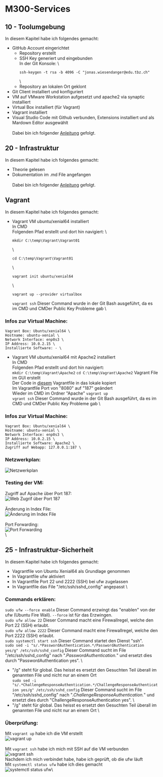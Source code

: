# M300-Services
## 10 - Toolumgebung 
In diesem Kapitel habe ich folgendes gemacht:
- GitHub Account eingerichtet
  - Repository erstellt
  - SSH Key generiert und eingebunden \
    In der Git Konsole: \
    ```
    ssh-keygen -t rsa -b 4096 -C "jonas.wiesendanger@edu.tbz.ch"
    ```
    \
  - Repository an lokalen Ort geklont
- Git Client installiert und konfiguriert
- VM auf VMware Workstation aufgesetzt und apache2 via synaptic installiert
- Virtual Box installiert (für Vagrant)
- Vagrant installiert
- Visual Studio Code mit Github verbunden, Extensions installiert und als Mardown Editor ausgewählt \
\
Dabei bin ich folgender [Anleitung](https://github.com/mc-b/M300/tree/master/10-Toolumgebung) gefolgt.

## 20 - Infrastruktur
In diesem Kapitel habe ich folgendes gemacht:
- Theorie gelesen
- Dokumentation im .md File angefangen \
\
Dabei bin ich folgender [Anleitung](https://github.com/mc-b/M300/tree/master/20-Infrastruktur) gefolgt. 

## Vagrant
In diesem Kapitel habe ich folgendes gemacht: 
- Vagrant VM ubuntu/xenial64 installiert \
  In CMD \
  Folgenden Pfad erstellt und dort hin navigiert: \
  ```
  mkdir C:\temp\Vagrant\Vagrant01
  ``` 
  \
  ```
  cd C:\temp\Vagrant\Vagrant01
  ``` 
  \
  ```
  vagrant init ubuntu/xenial64
  ``` 
  \
  ```
  vagrant up --provider virtualbox
  ``` 
  `vagrant ssh` Dieser Command wurde in der Git Bash ausgeführt, da es im CMD und CMDer Public Key Probleme gab \

### Infos zur Virtual Machine:
    Vagrant Box: Ubuntu/xenial64 \
    Hostname: ubuntu-xenial \
    Network Interface: enp0s3 \
    IP Address: 10.0.2.15 \
    Installierte Software: - \
- Vagrant VM ubuntu/xenial64 mit Apache2 installiert \
  In CMD \
  Folgenden Pfad erstellt und dort hin navigiert: \
  ```mkdir C:\temp\Vagrant\Apache2``` 
  ```cd C:\temp\Vagrant\Apache2``` 
  Vagrant File im GUI erstellt \
  Der Code in [diesem](https://github.com/mc-b/M300/blob/master/vagrant/web/Vagrantfile) Vagrantfile in das lokale kopiert \
  Im Vagrantfile Port von "8080" auf "187" geändert \
  Wieder im CMD im Ordner "Apache" `vagrant up` \
  `vgrant ssh` Dieser Command wurde in der Git Bash ausgeführt, da es im CMD und CMDer Public Key Probleme gab \

### Infos zur Virtual Machine:
    Vagrant Box: Ubuntu/xenial64 \
    Hostname: ubuntu-xenial \
    Network Interface: enp0s3 \
    IP Address: 10.0.2.15 \
    Installierte Software: Apache2 \
    Zugriff auf Webapp: 127.0.0.1:187 \
### Netzwerkplan:
![Netzwerkplan](https://github.com/joneeees/M300-Services/blob/main/Images/Netzwerkplan.png)

### Testing der VM:
Zugriff auf Apache über Port 187: \
![Web Zugrif über Port 187](https://github.com/joneeees/M300-Services/blob/main/Images/Apache-Port-187.png) \
\
Änderung in Index File: \
![Änderung im Index File](https://github.com/joneeees/M300-Services/blob/main/Images/Index-%C3%84nderungen.png) \
\
Port Forwarding:\
![Port Forwarding](https://github.com/joneeees/M300-Services/blob/main/Images/Port-Forwarding.png)\
\

## 25 - Infrastruktur-Sicherheit
In diesem Kapitel habe ich folgendes gemacht:
- Vagrantfile von Ubuntu Xenial64 als Grundlage genommen
- In Vagrantfile ufw aktiviert 
- In Vagrantfile Port 22 und 2222 (SSH) bei ufw zugelassen
- In Vagrantfile das File "/etc/ssh/sshd_config" angepasst
\

### Commands erklären:
```sudo ufw --force enable``` 
Dieser Command erzwingt das "enablen" von der ufw (Ubuntu Fire Wall). `--force` ist für das Erzwingen. \
```sudo ufw allow 22``` 
Dieser Command macht eine Firewallregel, welche den Port 22 (SSH) erlaubt. \
```sudo ufw allow 2222``` 
Dieser Command macht eine Firewallregel, welche den Port 2222 (SSH) erlaubt. \
```sudo systemctl start ssh``` 
Dieser Command startet den Dienst "ssh". \
```sudo sed -i "s/.*PasswordAuthentication.*/PasswordAuthentication yes/g" /etc/ssh/sshd_config``` 
Dieser Command sucht im File "/etc/ssh/sshd_config" nach ".*PasswordAuthentication.*" und ersetzt dies durch "PasswordAuthentication yes". \
- "/g" steht für global. Das heisst es ersetzt den Gesuchten Teil überall im genannten File und nicht nur an einem Ort \
```sudo sed -i "s/.*ChallengeResponseAuthentication.*/ChallengeResponseAuthentication yes/g" /etc/ssh/sshd_config``` 
Dieser Command sucht im File "/etc/ssh/sshd_config" nach ".*ChallengeResponseAuthentication.*" und ersetzt dies durch "ChallengeResponseAuthentication yes". \
- "/g" steht für global. Das heisst es ersetzt den Gesuchten Teil überall im genannten File und nicht nur an einem Ort \

### Überprüfung:
Mit `vagrant up` habe ich die VM erstellt \
![vagrant up](https://github.com/joneeees/M300-Services/blob/main/Images/vagrant-up.png)\
\
Mit `vagrant ssh` habe ich mich mit SSH auf die VM verbunden\
![vagrant ssh](https://github.com/joneeees/M300-Services/blob/main/Images/vagrant-ssh.png)\
Nachdem ich mich verbindet habe, habe ich geprüft, ob die ufw läuft \
Mit `systemctl status ufw` habe ich dies gemacht \
![systemctl status ufw](https://github.com/joneeees/M300-Services/blob/main/Images/ufw-status.png)\